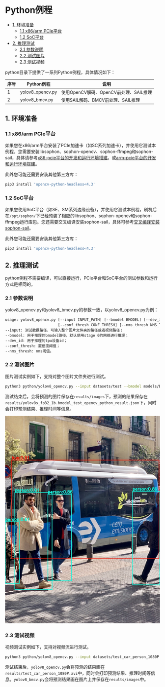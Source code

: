 # Python例程
* [1. 环境准备](#1-环境准备)
    * [1.1 x86/arm PCIe平台](#11-x86arm-pcie平台)
    * [1.2 SoC平台](#12-soc平台)
* [2. 推理测试](#2-推理测试)
    * [2.1 参数说明](#21-参数说明)
    * [2.2 测试图片](#22-测试图片)
    * [2.3 测试视频](#23-测试视频)

python目录下提供了一系列Python例程，具体情况如下：

| 序号 |  Python例程      | 说明                                |
| ---- | ---------------- | -----------------------------------  |
| 1    | yolov8_opencv.py | 使用OpenCV解码、OpenCV前处理、SAIL推理 |
| 2    | yolov8_bmcv.py   | 使用SAIL解码、BMCV前处理、SAIL推理 |

## 1. 环境准备
### 1.1 x86/arm PCIe平台

如果您在x86/arm平台安装了PCIe加速卡（如SC系列加速卡），并使用它测试本例程，您需要安装libsophon、sophon-opencv、sophon-ffmpeg和sophon-sail，具体请参考[x86-pcie平台的开发和运行环境搭建](../../../docs/Environment_Install_Guide.md#3-x86-pcie平台的开发和运行环境搭建)。或[arm-pcie平台的开发和运行环境搭建](../../../docs/Environment_Install_Guide.md#5-arm-pcie平台的开发和运行环境搭建)。

此外您可能还需要安装其他第三方库：
```bash
pip3 install 'opencv-python-headless<4.3'
```

### 1.2 SoC平台

如果您使用SoC平台（如SE、SM系列边缘设备），并使用它测试本例程，刷机后在`/opt/sophon/`下已经预装了相应的libsophon、sophon-opencv和sophon-ffmpeg运行库包。您还需要交叉编译安装sophon-sail，具体可参考[交叉编译安装sophon-sail](../../../docs/Environment_Install_Guide.md#42-交叉编译安装sophon-sail)。

此外您可能还需要安装其他第三方库：
```bash
pip3 install 'opencv-python-headless<4.3'
```

## 2. 推理测试
python例程不需要编译，可以直接运行，PCIe平台和SoC平台的测试参数和运行方式是相同的。
### 2.1 参数说明
yolov8_opencv.py和yolov8_bmcv.py的参数一致，以yolov8_opencv.py为例：
```bash
usage: yolov8_opencv.py [--input INPUT_PATH] [--bmodel BMODEL] [--dev_id DEV_ID]
                        [--conf_thresh CONF_THRESH] [--nms_thresh NMS_THRESH]
--input: 测试数据路径，可输入整个图片文件夹的路径或者视频路径；
--bmodel: 用于推理的bmodel路径，默认使用stage 0的网络进行推理；
--dev_id: 用于推理的tpu设备id；
--conf_thresh: 置信度阈值；
--nms_thresh: nms阈值。
```
### 2.2 测试图片
图片测试实例如下，支持对整个图片文件夹进行测试。
```bash
python3 python/yolov8_opencv.py --input datasets/test --bmodel models/BM1684/yolov8s_fp32_1b.bmodel --dev_id 0 --conf_thresh 0.25 --nms_thresh 0.7
```
测试结束后，会将预测的图片保存在`results/images`下，预测的结果保存在`results/yolov8s_fp32_1b.bmodel_test_opencv_python_result.json`下，同时会打印预测结果、推理时间等信息。

![res](../pics/bus_python_opencv.jpg)

### 2.3 测试视频
视频测试实例如下，支持对视频流进行测试。
```bash
python3 python/yolov8_opencv.py --input datasets/test_car_person_1080P.mp4 --bmodel models/BM1684/yolov8s_fp32_1b.bmodel --dev_id 0 --conf_thresh 0.25 --nms_thresh 0.7
```
测试结束后，`yolov8_opencv.py`会将预测的结果画在`results/test_car_person_1080P.avi`中，同时会打印预测结果、推理时间等信息。`yolov8_bmcv.py`会将预测结果画在图片上并保存在`results/images`中。
